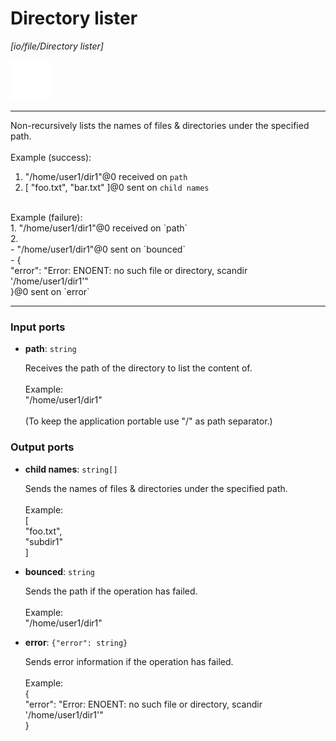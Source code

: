# Directory lister

_[io/file/Directory lister]_

![icon](</assets/icons/b63b05e2-5e2f-45a1-a3e3-10a749d05b96.png>)

---

Non-recursively lists the names of files & directories under the specified path.<br>
<br>
Example (success): <br>
1. "/home/user1/dir1"@0 received on `path`<br>
2. [ "foo.txt", "bar.txt" ]@0 sent on `child names`<br>
<br>
Example (failure): <br>
1. "/home/user1/dir1"@0 received on `path`<br>
2. <br>
- "/home/user1/dir1"@0 sent on `bounced`<br>
- {<br>
  "error": "Error: ENOENT: no such file or directory, scandir '/home/user1/dir1'"<br>
}@0 sent on `error`<br>

---

### Input ports

* __path__: ` string `

    Receives the path of the directory to list the content of.<br>
    <br>
    Example:<br>
    "/home/user1/dir1"<br>
    <br>
    (To keep the application portable use "/" as path separator.)<br>

### Output ports

* __child names__: ` string[] `

    Sends the names of files & directories under the specified path.<br>
    <br>
    Example:<br>
    [<br>
      "foo.txt",<br>
      "subdir1"<br>
    ]<br>


* __bounced__: ` string `

    Sends the path if the operation has failed.<br>
    <br>
    Example:<br>
    "/home/user1/dir1"<br>


* __error__: ` {"error": string} `

    Sends error information if the operation has failed.<br>
    <br>
    Example: <br>
    {<br>
      "error": "Error: ENOENT: no such file or directory, scandir '/home/user1/dir1'"<br>
    }<br>

